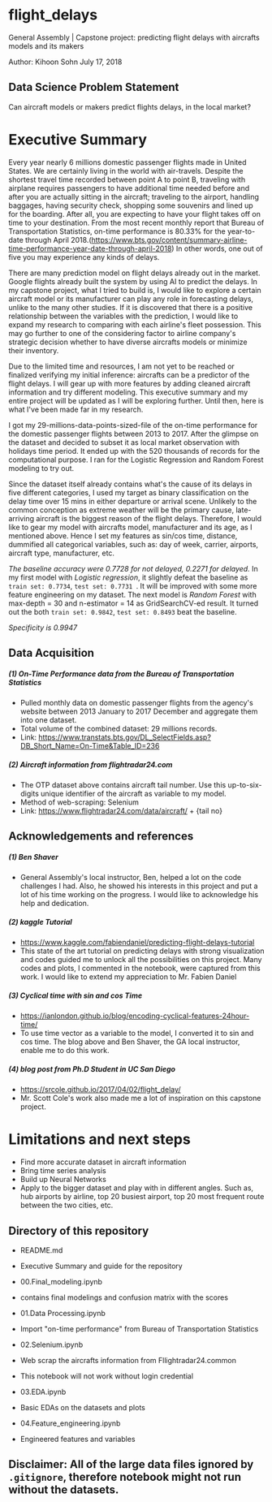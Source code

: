 # flight_delays
General Assembly | Capstone project: predicting flight delays with aircrafts models and its makers


Author: Kihoon Sohn
July 17, 2018

## Data Science Problem Statement

Can aircraft models or makers predict flights delays, in the local market?

# Executive Summary

Every year nearly 6 millions domestic passenger flights made in United States. We are certainly living in the world with air-travels. Despite the shortest travel time recorded between point A to point B, traveling with airplane requires passengers to have additional time needed before and after you are actually sitting in the aircraft; traveling to the airport, handling baggages, having security check, shopping some souvenirs and lined up for the boarding. After all, you are expecting to have your flight takes off on time to your destination. From the most recent monthly report that Bureau of Transportation Statistics, on-time performance is 80.33% for the year-to-date through April 2018.(https://www.bts.gov/content/summary-airline-time-performance-year-date-through-april-2018) In other words, one out of five you may experience any kinds of delays.

There are many prediction model on flight delays already out in the market. Google flights already built the system by using AI to predict the delays. In my capstone project, what I tried to build is, I would like to explore a certain aircraft model or its manufacturer can play any role in forecasting delays, unlike to the many other studies. If it is discovered that there is a positive relationship between the variables with the prediction, I would like to expand my research to comparing with each airline's fleet possession. This may go further to one of the considering factor to airline company's strategic decision whether to have diverse aircrafts models or minimize their inventory.

Due to the limited time and resources, I am not yet to be reached or finalized verifying my initial inference: aircrafts can be a predictor of the flight delays. I will gear up with more features by adding cleaned aircraft information and try different modeling. This executive summary and my entire project will be updated as I will be exploring further. Until then, here is what I've been made far in my research.

I got my 29-millions-data-points-sized-file of the on-time performance for the domestic passenger flights between 2013 to 2017. After the glimpse on the dataset and decided to subset it as local market observation with holidays time period. It ended up with the 520 thousands of records for the computational purpose. I ran for the Logistic Regression and Random Forest modeling to try out.

Since the dataset itself already contains what's the cause of its delays in five different categories, I used my target as binary classification on the delay time over 15 mins in either departure or arrival scene. Unlikely to the common conception as extreme weather will be the primary cause, late-arriving aircraft is the biggest reason of the flight delays. Therefore, I would like to gear my model with aircrafts model, manufacturer and its age, as I mentioned above. Hence I set my features as sin/cos time, distance, dummified all categorical variables, such as: day of week, carrier, airports, aircraft type, manufacturer, etc.

*The baseline accuracy were 0.7728 for not delayed, 0.2271 for delayed.* In my first model with *Logistic regression*, it slightly defeat the baseline as `train set: 0.7734`, `test set: 0.7731 `. It will be improved with some more feature engineering on my dataset. The next model is *Random Forest* with max-depth = 30 and n-estimator = 14 as GridSearchCV-ed result. It turned out the both `train set: 0.9842`, `test set: 0.8493` beat the baseline.

*Specificity is 0.9947*




## Data Acquisition
##### (1) On-Time Performance data from the Bureau of Transportation Statistics
 - Pulled monthly data on domestic passenger flights from the agency's website between 2013 January to 2017 December and aggregate them into one dataset.
 - Total volume of the combined dataset: 29 millions records.
 - Link: https://www.transtats.bts.gov/DL_SelectFields.asp?DB_Short_Name=On-Time&Table_ID=236


##### (2) Aircraft information from flightradar24.com
 - The OTP dataset above contains aircraft tail number. Use this up-to-six-digits unique identifier of the aircraft as variable to my model.
 - Method of web-scraping: Selenium
 - Link: https://www.flightradar24.com/data/aircraft/ + {tail no}


## Acknowledgements and references
##### (1) Ben Shaver
 - General Assembly's local instructor, Ben, helped a lot on the code challenges I had. Also, he showed his interests in this project and put a lot of his time working on the progress. I would like to acknowledge his help and dedication.

##### (2) kaggle Tutorial
 - https://www.kaggle.com/fabiendaniel/predicting-flight-delays-tutorial
 - This state of the art tutorial on predicting delays with strong visualization and codes guided me to unlock all the possibilities on this project. Many codes and plots, I commented in the notebook, were captured from this work. I would like to extend my appreciation to Mr. Fabien Daniel

##### (3) Cyclical time with sin and cos Time
 - https://ianlondon.github.io/blog/encoding-cyclical-features-24hour-time/
 - To use time vector as a variable to the model, I converted it to sin and cos time. The blog above and Ben Shaver, the GA local instructor, enable me to do this work.


##### (4) blog post from Ph.D Student in UC San Diego
 - https://srcole.github.io/2017/04/02/flight_delay/
 - Mr. Scott Cole's work also made me a lot of inspiration on this capstone project.


# Limitations and next steps

- Find more accurate dataset in aircraft information
- Bring time series analysis
- Build up Neural Networks
- Apply to the bigger dataset and play with in different angles. Such as, hub airports by airline, top 20 busiest airport, top 20 most frequent route between the two cities, etc.


## Directory of this repository

- README.md
 - Executive Summary and guide for the repository

- 00.Final_modeling.ipynb
 - contains final modelings and confusion matrix with the scores

- 01.Data Processing.ipynb
 - Import "on-time performance" from Bureau of Transportation Statistics

- 02.Selenium.ipynb
 - Web scrap the aircrafts information from Fllightradar24.common
 - This notebook will not work without login credential

- 03.EDA.ipynb
 - Basic EDAs on the datasets and plots

- 04.Feature_engineering.ipynb
 - Engineered features and variables


## Disclaimer: All of the large data files ignored by `.gitignore`, therefore notebook might not run without the datasets. 
